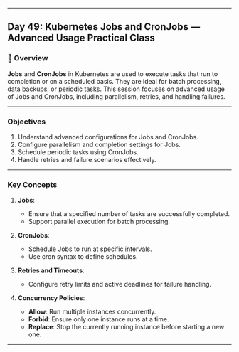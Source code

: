 ﻿---

## Day 49: Kubernetes Jobs and CronJobs — Advanced Usage Practical Class

### 📘 Overview

**Jobs** and **CronJobs** in Kubernetes are used to execute tasks that run to completion or on a scheduled basis. They are ideal for batch processing, data backups, or periodic tasks. This session focuses on advanced usage of Jobs and CronJobs, including parallelism, retries, and handling failures.

---

### Objectives

1. Understand advanced configurations for Jobs and CronJobs.
2. Configure parallelism and completion settings for Jobs.
3. Schedule periodic tasks using CronJobs.
4. Handle retries and failure scenarios effectively.

---

### Key Concepts

1. **Jobs**:
   - Ensure that a specified number of tasks are successfully completed.
   - Support parallel execution for batch processing.

2. **CronJobs**:
   - Schedule Jobs to run at specific intervals.
   - Use cron syntax to define schedules.

3. **Retries and Timeouts**:
   - Configure retry limits and active deadlines for failure handling.

4. **Concurrency Policies**:
   - **Allow**: Run multiple instances concurrently.
   - **Forbid**: Ensure only one instance runs at a time.
   - **Replace**: Stop the currently running instance before starting a new one.

---
